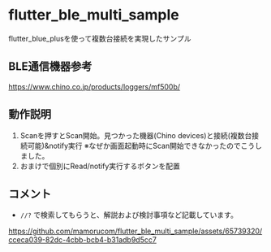 # flutter_ble_multi_sample
flutter_blue_plusを使って複数台接続を実現したサンプル

## BLE通信機器参考

https://www.chino.co.jp/products/loggers/mf500b/


## 動作説明
1. Scanを押すとScan開始。見つかった機器(Chino devices)と接続(複数台接続可能)&notify実行
※なぜか画面起動時にScan開始できなかったのでこうしました。
2. おまけで個別にRead/notify実行するボタンを配置


## コメント

- `//?` で検索してもらうと、解説および検討事項など記載しています。


https://github.com/mamorucom/flutter_ble_multi_sample/assets/65739320/cceca039-82dc-4cbb-bcb4-b31adb9d5cc7

